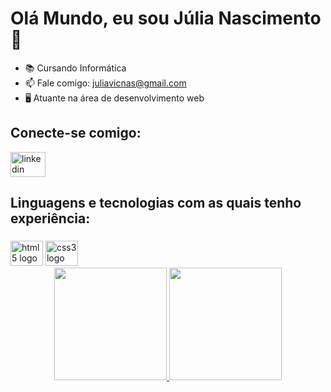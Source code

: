 <h1 align="left">Olá Mundo, eu sou Júlia Nascimento👋</h1>

- 📚 Cursando Informática
- 📫 Fale comigo: juliavicnas@gmail.com
- 🖥️ Atuante na área de desenvolvimento web

<h2 align="left">Conecte-se comigo:</h2>

<div align="left"> 
  <a href="www.linkedin.com/in/júlia-nascimento-126352202"><img src="https://cdn.jsdelivr.net/gh/devicons/devicon/icons/linkedin/linkedin-original.svg" width="56" height="40" alt="linkedin logo" />
</a>
</div>

<h2 align="left">Linguagens e tecnologias com as quais tenho experiência:</23>

###
<div align="left">
  <img src="https://cdn.jsdelivr.net/gh/devicons/devicon/icons/html5/html5-original.svg" height="40" width="52" alt="html5 logo"/>
  <img src="https://cdn.jsdelivr.net/gh/devicons/devicon/icons/css3/css3-original.svg" height="40" width="52" alt="css3 logo"/>
</div>

<div align="center">
  <a href="https://github.com/julianascimento4">
  
  <img height="180em" src="https://github-readme-stats.vercel.app/api?username=julianascimento4&show_icons=true&theme=synthwave&include_all_commit=true&count_private=true&show_owner=true"/>
    
  <img height="180em" src="https://github-readme-stats.vercel.app/api/top-langs/?username=julianascimento4&layout=compact&langs_count=8&theme=blue-green&hide=C#"/>
</a>
</div>
